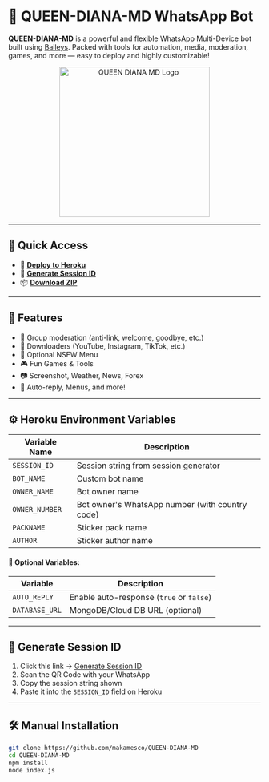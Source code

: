 # 🤖 QUEEN-DIANA-MD WhatsApp Bot

**QUEEN-DIANA-MD** is a powerful and flexible WhatsApp Multi-Device bot built using [Baileys](https://github.com/adiwajshing/Baileys). Packed with tools for automation, media, moderation, games, and more — easy to deploy and highly customizable!

<p align="center">
  <img src="https://files.catbox.moe/21bevd.jpg" alt="QUEEN DIANA MD Logo" width="300"/>
</p>

---

## 🚀 Quick Access

- 🔧 **[Deploy to Heroku](https://heroku.com/deploy?template=https://github.com/makamesco/QUEEN-DIANA-MD)**
- 🧩 **[Generate Session ID](https://makamesco-session-site-1.onrender.com)**
- 📦 **[Download ZIP](https://github.com/makamesco/QUEEN-DIANA-MD/archive/refs/heads/main.zip)**

---

## 🌟 Features

- 🤖 Group moderation (anti-link, welcome, goodbye, etc.)
- 🎵 Downloaders (YouTube, Instagram, TikTok, etc.)
- 🔞 Optional NSFW Menu
- 🎮 Fun Games & Tools
- 📷 Screenshot, Weather, News, Forex
- 📡 Auto-reply, Menus, and more!

---

## ⚙️ Heroku Environment Variables

| Variable Name     | Description                                                |
|-------------------|------------------------------------------------------------|
| `SESSION_ID`      | Session string from session generator                      |
| `BOT_NAME`        | Custom bot name                                            |
| `OWNER_NAME`      | Bot owner name                                             |
| `OWNER_NUMBER`    | Bot owner's WhatsApp number (with country code)            |
| `PACKNAME`        | Sticker pack name                                          |
| `AUTHOR`          | Sticker author name                                        |

#### 🔧 Optional Variables:
| Variable         | Description                               |
|------------------|-------------------------------------------|
| `AUTO_REPLY`     | Enable auto-response (`true` or `false`)   |
| `DATABASE_URL`   | MongoDB/Cloud DB URL (optional)           |

---

## 🧪 Generate Session ID

1. Click this link → [Generate Session ID](https://makamesco-session-site-1.onrender.com)
2. Scan the QR Code with your WhatsApp
3. Copy the session string shown
4. Paste it into the `SESSION_ID` field on Heroku

---

## 🛠️ Manual Installation

```bash
git clone https://github.com/makamesco/QUEEN-DIANA-MD
cd QUEEN-DIANA-MD
npm install
node index.js
